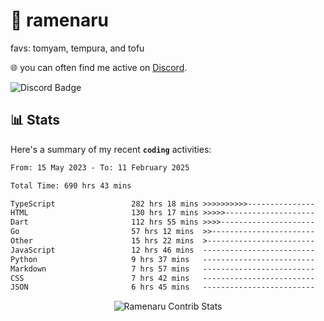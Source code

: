 # 🍜 ramenaru
favs: tomyam, tempura, and tofu

🌐 you can often find me active on [Discord](https://discordapp.com/users/503291004200157185).

![Discord Badge](https://dcbadge.vercel.app/api/shield/503291004200157185)

## 📊 Stats

Here's a summary of my recent **`coding`** activities:

<!--START_SECTION:waka-->

```txt
From: 15 May 2023 - To: 11 February 2025

Total Time: 690 hrs 43 mins

TypeScript                 282 hrs 18 mins >>>>>>>>>>---------------   40.87 %
HTML                       130 hrs 17 mins >>>>>--------------------   18.86 %
Dart                       112 hrs 55 mins >>>>---------------------   16.35 %
Go                         57 hrs 12 mins  >>-----------------------   08.28 %
Other                      15 hrs 22 mins  >------------------------   02.22 %
JavaScript                 12 hrs 46 mins  -------------------------   01.85 %
Python                     9 hrs 37 mins   -------------------------   01.39 %
Markdown                   7 hrs 57 mins   -------------------------   01.15 %
CSS                        7 hrs 42 mins   -------------------------   01.12 %
JSON                       6 hrs 45 mins   -------------------------   00.98 %
```

<!--END_SECTION:waka-->

<div style="text-align: center;">
   <img align="center" src="https://github-readme-streak-stats.herokuapp.com/?user=Ramenaru&theme=dark&card_width=520" alt="Ramenaru Contrib Stats" />
</div>


